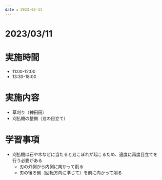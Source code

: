 ```yaml
---
date : 2023-03-11
---
```


# 2023/03/11

# 実施時間
- 11:00-12:00
- 13:30-18:00

# 実施内容
- 草刈り（神田田）
- 刈払機の整備（刃の目立て）

# 学習事項
- 刈払機は石や木などに当たると刃こぼれが起こるため、適度に再度目立てを行う必要がある
    - 刃の外側から内側に向かって削る
    - 刃の後ろ側（回転方向に準じて）を前に向かって削る